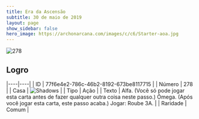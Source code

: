 ```yaml
---
title: Era da Ascensão
subtitle: 30 de maio de 2019
layout: page
show_sidebar: false
hero_image: https://archonarcana.com/images/c/c6/Starter-aoa.jpg
---
```


![278](https://cdn.keyforgegame.com/media/card_front/pt/435_278_X4VWMXV5F3CG_pt.png)

## Logro

|----|----|
| ID | 77f6e4e2-786c-46b2-8192-673be8117715 |
| Número | 278 |
| Casa | ![Shadows](https://archonarcana.com/images/thumb/e/ee/Shadows.png/22px-Shadows.png "Sombras") |
| Tipo | Ação |
| Texto | Alfa. (Você só pode jogar esta carta  antes de fazer qualquer outra coisa neste passo.)Ômega. (Após você jogar esta carta,este passo acaba.)Jogar: Roube 3A. |
| Raridade | Comum |
